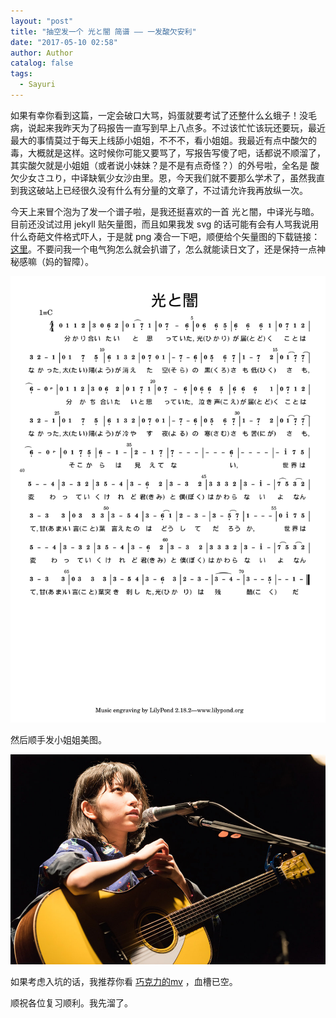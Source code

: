 ```yaml
---
layout: "post"
title: "抽空发一个 光と闇 简谱 —— 一发酸欠安利"
date: "2017-05-10 02:58"
author: Author
catalog: false
tags:
  - Sayuri
---
```


如果有幸你看到这篇，一定会破口大骂，妈蛋就要考试了还整什么幺蛾子！没毛病，说起来我昨天为了码报告一直写到早上八点多。不过该忙忙该玩还要玩，最近最大的事情莫过于每天上线舔小姐姐，不不不，看小姐姐。我最近有点中酸欠的毒，大概就是这样。这时候你可能又要骂了，写报告写傻了吧，话都说不顺溜了，其实酸欠就是小姐姐（或者说小妹妹？是不是有点奇怪？）的外号啦，全名是 酸欠少女さユり，中译缺氧少女沙由里。恩，今天我们就不要那么学术了，虽然我直到我这破站上已经很久没有什么有分量的文章了，不过请允许我再放纵一次。

今天上来冒个泡为了发一个谱子啦，是我还挺喜欢的一首 光と闇，中译光与暗。目前还没试过用 jekyll 贴矢量图，而且如果我发 svg 的话可能有会有人骂我说用什么奇葩文件格式吓人，于是就 png 凑合一下吧，顺便给个矢量图的下载链接： [这里][1]。不要问我一个电气狗怎么就会扒谱了，怎么就能读日文了，还是保持一点神秘感嘛（妈的智障）。

![谱子][4]

然后顺手发小姐姐美图。

![图][3]

如果考虑入坑的话，我推荐你看 [巧克力的mv][2] ，血槽已空。

顺祝各位复习顺利。我先溜了。

[1]: https://github.com/Towdium/towdium.github.io/blob/master/share/hikari-to-yami-score.pdf
[2]: http://www.bilibili.com/video/av2543496/?from=search&seid=14297155548008348574
[3]: /img/posts/2017/hikari-to-yami-score_1.jpeg
[4]: /img/posts/2017/hikari-to-yami-score_2.png
